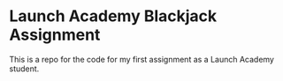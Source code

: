 # Launch Academy Blackjack Assignment

This is a repo for the code for my first assignment as a Launch Academy student.
